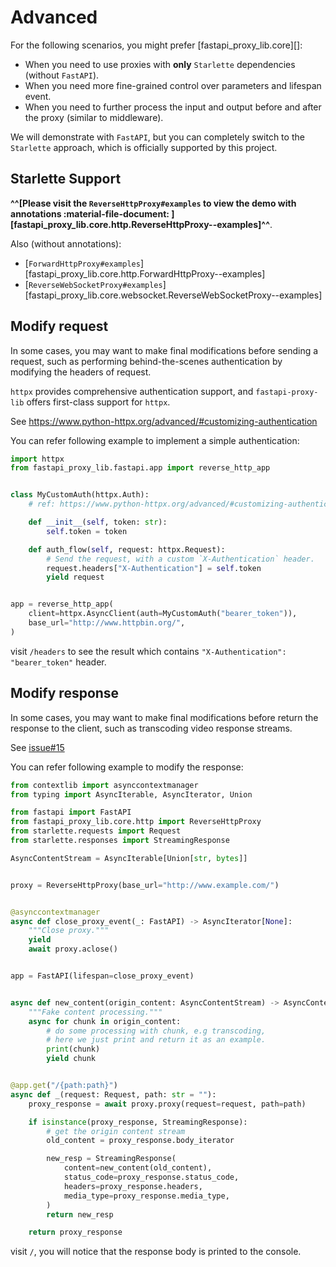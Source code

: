 # Advanced

For the following scenarios, you might prefer [fastapi_proxy_lib.core][]:

- When you need to use proxies with **only** `Starlette` dependencies (without `FastAPI`).
- When you need more fine-grained control over parameters and lifespan event.
- When you need to further process the input and output before and after the proxy (similar to middleware).

We will demonstrate with `FastAPI`,
but you can completely switch to the `Starlette` approach,
which is officially supported by this project.

## Starlette Support

**^^[Please visit the `ReverseHttpProxy#examples` to view the demo with annotations :material-file-document: ][fastapi_proxy_lib.core.http.ReverseHttpProxy--examples]^^**.

Also (without annotations):

- [`ForwardHttpProxy#examples`][fastapi_proxy_lib.core.http.ForwardHttpProxy--examples]
- [`ReverseWebSocketProxy#examples`][fastapi_proxy_lib.core.websocket.ReverseWebSocketProxy--examples]

## Modify request

In some cases, you may want to make final modifications before sending a request, such as performing behind-the-scenes authentication by modifying the headers of request.

`httpx` provides comprehensive authentication support, and `fastapi-proxy-lib` offers first-class support for `httpx`.

See <https://www.python-httpx.org/advanced/#customizing-authentication>

You can refer following example to implement a simple authentication:

```python
import httpx
from fastapi_proxy_lib.fastapi.app import reverse_http_app


class MyCustomAuth(httpx.Auth):
    # ref: https://www.python-httpx.org/advanced/#customizing-authentication

    def __init__(self, token: str):
        self.token = token

    def auth_flow(self, request: httpx.Request):
        # Send the request, with a custom `X-Authentication` header.
        request.headers["X-Authentication"] = self.token
        yield request


app = reverse_http_app(
    client=httpx.AsyncClient(auth=MyCustomAuth("bearer_token")),
    base_url="http://www.httpbin.org/",
)

```

visit `/headers` to see the result which contains `"X-Authentication": "bearer_token"` header.

## Modify response

In some cases, you may want to make final modifications before return the response to the client, such as transcoding video response streams.

See [issue#15](https://github.com/WSH032/fastapi-proxy-lib/issues/15)

You can refer following example to modify the response:

```python
from contextlib import asynccontextmanager
from typing import AsyncIterable, AsyncIterator, Union

from fastapi import FastAPI
from fastapi_proxy_lib.core.http import ReverseHttpProxy
from starlette.requests import Request
from starlette.responses import StreamingResponse

AsyncContentStream = AsyncIterable[Union[str, bytes]]


proxy = ReverseHttpProxy(base_url="http://www.example.com/")


@asynccontextmanager
async def close_proxy_event(_: FastAPI) -> AsyncIterator[None]:
    """Close proxy."""
    yield
    await proxy.aclose()


app = FastAPI(lifespan=close_proxy_event)


async def new_content(origin_content: AsyncContentStream) -> AsyncContentStream:
    """Fake content processing."""
    async for chunk in origin_content:
        # do some processing with chunk, e.g transcoding,
        # here we just print and return it as an example.
        print(chunk)
        yield chunk


@app.get("/{path:path}")
async def _(request: Request, path: str = ""):
    proxy_response = await proxy.proxy(request=request, path=path)

    if isinstance(proxy_response, StreamingResponse):
        # get the origin content stream
        old_content = proxy_response.body_iterator

        new_resp = StreamingResponse(
            content=new_content(old_content),
            status_code=proxy_response.status_code,
            headers=proxy_response.headers,
            media_type=proxy_response.media_type,
        )
        return new_resp

    return proxy_response

```

visit `/`, you will notice that the response body is printed to the console.
